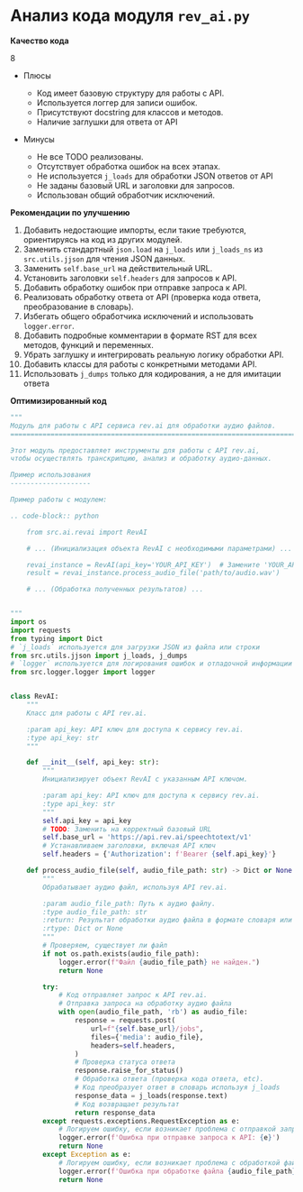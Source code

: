 # Анализ кода модуля `rev_ai.py`

**Качество кода**

8
- Плюсы
    - Код имеет базовую структуру для работы с API.
    - Используется логгер для записи ошибок.
    - Присутствуют docstring для классов и методов.
    - Наличие заглушки для ответа от API

- Минусы
    - Не все TODO реализованы.
    - Отсутствует обработка ошибок на всех этапах.
    - Не используется `j_loads` для обработки JSON ответов от API
    - Не заданы базовый URL и заголовки для запросов.
    - Использован общий обработчик исключений.

**Рекомендации по улучшению**

1.  Добавить недостающие импорты, если такие требуются, ориентируясь на код из других модулей.
2.  Заменить стандартный `json.load` на `j_loads` или `j_loads_ns` из `src.utils.jjson` для чтения JSON данных.
3.  Заменить `self.base_url` на действительный URL.
4.  Установить заголовки `self.headers` для запросов к API.
5.  Добавить обработку ошибок при отправке запроса к API.
6.  Реализовать обработку ответа от API (проверка кода ответа, преобразование в словарь).
7.  Избегать общего обработчика исключений и использовать `logger.error`.
8.  Добавить подробные комментарии в формате RST для всех методов, функций и переменных.
9.  Убрать заглушку и интегрировать реальную логику обработки API.
10. Добавить классы для работы с конкретными методами API.
11. Использовать `j_dumps` только для кодирования, а не для имитации ответа

**Оптимизированный код**

```python
"""
Модуль для работы с API сервиса rev.ai для обработки аудио файлов.
=======================================================================

Этот модуль предоставляет инструменты для работы с API rev.ai,
чтобы осуществлять транскрипцию, анализ и обработку аудио-данных.

Пример использования
--------------------

Пример работы с модулем:

.. code-block:: python

    from src.ai.revai import RevAI

    # ... (Инициализация объекта RevAI с необходимыми параметрами) ...

    revai_instance = RevAI(api_key='YOUR_API_KEY')  # Замените 'YOUR_API_KEY'
    result = revai_instance.process_audio_file('path/to/audio.wav')

    # ... (Обработка полученных результатов) ...


"""
import os
import requests
from typing import Dict
# `j_loads` используется для загрузки JSON из файла или строки
from src.utils.jjson import j_loads, j_dumps
# `logger` используется для логирования ошибок и отладочной информации
from src.logger.logger import logger


class RevAI:
    """
    Класс для работы с API rev.ai.

    :param api_key: API ключ для доступа к сервису rev.ai.
    :type api_key: str
    """

    def __init__(self, api_key: str):
        """
        Инициализирует объект RevAI с указанным API ключом.

        :param api_key: API ключ для доступа к сервису rev.ai.
        :type api_key: str
        """
        self.api_key = api_key
        # TODO: Заменить на корректный базовый URL
        self.base_url = 'https://api.rev.ai/speechtotext/v1'
        # Устанавливаем заголовки, включая API ключ
        self.headers = {'Authorization': f'Bearer {self.api_key}'}

    def process_audio_file(self, audio_file_path: str) -> Dict or None:
        """
        Обрабатывает аудио файл, используя API rev.ai.

        :param audio_file_path: Путь к аудио файлу.
        :type audio_file_path: str
        :return: Результат обработки аудио файла в формате словаря или None в случае ошибки.
        :rtype: Dict or None
        """
        # Проверяем, существует ли файл
        if not os.path.exists(audio_file_path):
            logger.error(f"Файл {audio_file_path} не найден.")
            return None

        try:
            # Код отправляет запрос к API rev.ai.
            # Отправка запроса на обработку аудио файла
            with open(audio_file_path, 'rb') as audio_file:
                response = requests.post(
                    url=f"{self.base_url}/jobs",
                    files={'media': audio_file},
                    headers=self.headers,
                )
                # Проверка статуса ответа
                response.raise_for_status()
                # Обработка ответа (проверка кода ответа, etc).
                # Код преобразует ответ в словарь используя j_loads
                response_data = j_loads(response.text)
                # Код возвращает результат
                return response_data
        except requests.exceptions.RequestException as e:
            # Логируем ошибку, если возникает проблема с отправкой запроса
            logger.error(f'Ошибка при отправке запроса к API: {e}')
            return None
        except Exception as e:
            # Логируем ошибку, если возникает проблема с обработкой файла
            logger.error(f'Ошибка при обработке файла {audio_file_path}: {e}')
            return None
```